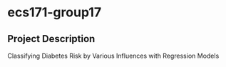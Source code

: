 # ecs171-group17
## Project Description
Classifying Diabetes Risk by Various Influences with Regression Models
